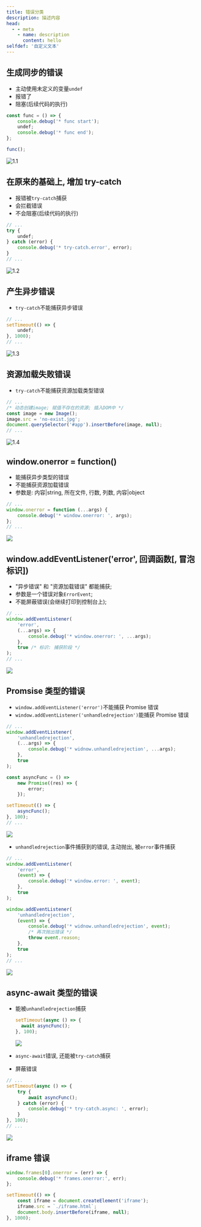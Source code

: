 ```yaml
---
title: 错误分类
description: 描述内容
head:
  - - meta
    - name: description
      content: hello
selfdef: '自定义文本'
---
```


## 生成同步的错误

- 主动使用未定义的变量`undef`
- 报错了
- 阻塞(后续代码的执行)

```js
const func = () => {
	console.debug('* func start');
	undef;
	console.debug('* func end');
};

func();
```

![1.1](./assets/1.1.png)

## 在原来的基础上, 增加 try-catch

- 报错被`try-catch`捕获
- 会拦截错误
- 不会阻塞(后续代码的执行)

```js
// ...
try {
	undef;
} catch (error) {
	console.debug('* try-catch.error', error);
}
// ...
```

![1.2](./assets/1.2.png)

## 产生异步错误

- `try-catch`不能捕获异步错误

```js
// ...
setTimeout(() => {
	undef;
}, 1000);
// ...
```

![1.3](./assets/1.3.png)

## 资源加载失败错误

- `try-catch`不能捕获资源加载类型错误

```js
// ...
/* 动态创建image; 赋值不存在的资源; 插入DOM中 */
const image = new Image();
image.src = 'no-exist.jpg';
document.querySelector('#app').insertBefore(image, null);
// ...
```

![1.4](./assets/1.4.png)

## window.onerror = function()

- 能捕获异步类型的错误
- 不能捕获资源加载错误
- 参数是: 内容|string, 所在文件, 行数, 列数, 内容|object

```js
// ...
window.onerror = function (...args) {
	console.debug('* window.onerror: ', args);
};
// ...
```

![](assets/1.%20onerror.png)

## window.addEventListener('error', 回调函数[, 冒泡标识])

- "异步错误" 和 "资源加载错误" 都能捕获;
- 参数是一个错误对象`ErrorEvent`;
- 不能屏蔽错误(会继续打印到控制台上);

```js
// ...
window.addEventListener(
	'error',
	(...args) => {
		console.debug('* window.onerror: ', ...args);
	},
	true /* 标识: 捕获阶段 */
);
// ...
```

![](assets/1.%20addEventListener-error.png)

## Promsise 类型的错误

- `window.addEventListener('error')`不能捕获 Promise 错误
- `window.addEventListener('unhandledrejection')`能捕获 Promise 错误

```js
// ...
window.addEventListener(
	'unhandledrejection',
	(...args) => {
		console.debug('* widnow.unhandledrejection', ...args);
	},
	true
);

const asyncFunc = () =>
	new Promise((res) => {
		error;
	});

setTimeout(() => {
	asyncFunc();
}, 100);
// ...
```

![](assets/1.%20Promise类型的错误.png)

- `unhandledrejection`事件捕获到的错误, 主动抛出, 被`error`事件捕获

```js
// ...
window.addEventListener(
	'error',
	(event) => {
		console.debug('* window.error: ', event);
	},
	true
);

window.addEventListener(
	'unhandledrejection',
	(event) => {
		console.debug('* widnow.unhandledrejection', event);
		/* 再次抛出错误 */
		throw event.reason;
	},
	true
);
// ...
```

![](./assets/1.onhandledrejection-error.png)


## async-await 类型的错误

- 能被`unhandledrejection`捕获

  ```js
  setTimeout(async () => {
  	await asyncFunc();
  }, 100);
  ```

  ![](./assets/1.async-await.png)

- `async-await`错误, 还能被`try-catch`捕获
- 屏蔽错误

```js
// ...
setTimeout(async () => {
	try {
		await asyncFunc();
	} catch (error) {
		console.debug('* try-catch.async: ', error);
	}
}, 100);
// ...
```

![](./assets/1.async-await(try-catch).png)

## iframe 错误

```js
window.frames[0].onerror = (err) => {
	console.debug('* frames.onerror:', err);
};

setTimeout(() => {
	const iframe = document.createElement('iframe');
	iframe.src = `./iframe.html`;
	document.body.insertBefore(iframe, null);
}, 1000);
```
